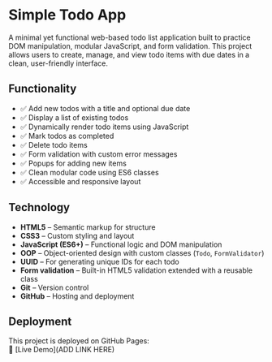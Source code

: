 # Simple Todo App

A minimal yet functional web-based todo list application built to practice DOM manipulation, modular JavaScript, and form validation. This project allows users to create, manage, and view todo items with due dates in a clean, user-friendly interface.

## Functionality

- ✅ Add new todos with a title and optional due date
- ✅ Display a list of existing todos
- ✅ Dynamically render todo items using JavaScript
- ✅ Mark todos as completed
- ✅ Delete todo items
- ✅ Form validation with custom error messages
- ✅ Popups for adding new items
- ✅ Clean modular code using ES6 classes
- ✅ Accessible and responsive layout

## Technology

- **HTML5** – Semantic markup for structure
- **CSS3** – Custom styling and layout
- **JavaScript (ES6+)** – Functional logic and DOM manipulation
- **OOP** – Object-oriented design with custom classes (`Todo`, `FormValidator`)
- **UUID** – For generating unique IDs for each todo
- **Form validation** – Built-in HTML5 validation extended with a reusable class
- **Git** – Version control
- **GitHub** – Hosting and deployment

## Deployment

This project is deployed on GitHub Pages:  
🔗 [Live Demo](ADD LINK HERE)
